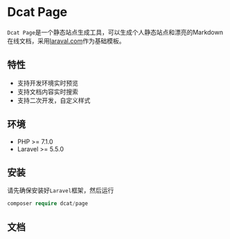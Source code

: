 Dcat Page
======

`Dcat Page`是一个静态站点生成工具，可以生成个人静态站点和漂亮的Markdown在线文档，采用[laraval.com](https://github.com/laravel/laravel.com)作为基础模板。


## 特性

+ 支持开发环境实时预览
+ 支持文档内容实时搜索
+ 支持二次开发，自定义样式


## 环境
 - PHP >= 7.1.0
 - Laravel >= 5.5.0

## 安装

请先确保安装好`Laravel`框架，然后运行

```php
composer require dcat/page
```

## 文档






